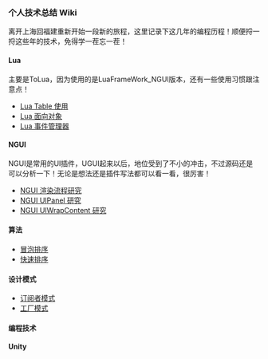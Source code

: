 ### 个人技术总结 Wiki
离开上海回福建重新开始一段新的旅程，这里记录下这几年的编程历程！顺便捋一捋这些年的技术，免得学一茬忘一茬！

#### Lua 
主要是ToLua，因为使用的是LuaFrameWork_NGUI版本，还有一些使用习惯跟注意点！
- [Lua Table 使用](https://github.com/chenyunxiong/Study-Notes/wiki/Table)
- [Lua 面向对象](https://github.com/chenyunxiong/Personal-Study-Wiki/wiki/Lua%E9%9D%A2%E5%90%91%E5%AF%B9%E8%B1%A1)
- [Lua 事件管理器](https://github.com/chenyunxiong/Personal-Study-Wiki/wiki/Lua%E4%BA%8B%E4%BB%B6%E7%AE%A1%E7%90%86%E5%99%A8)




#### NGUI 
NGUI是常用的UI插件，UGUI起来以后，地位受到了不小的冲击，不过源码还是可以分析一下！无论是想法还是插件写法都可以看一看，很厉害！
- [NGUI 渲染流程研究](https://github.com/chenyunxiong/Personal-Study-Wiki/wiki/NGUI-%E6%B8%B2%E6%9F%93%E6%B5%81%E7%A8%8B%E7%A0%94%E7%A9%B6)
- [NGUI UIPanel 研究](https://github.com/chenyunxiong/Personal-Study-Wiki/wiki/NGUI-UIPanel%E7%A0%94%E7%A9%B6) 
- [NGUI UIWrapContent 研究](https://github.com/chenyunxiong/Personal-Study-Wiki/wiki/NGUI-WrapContent%E7%A0%94%E7%A9%B6) 


#### 算法 

- [冒泡排序](https://github.com/chenyunxiong/Personal-Study-Wiki/wiki/%E5%86%92%E6%B3%A1%E6%8E%92%E5%BA%8F) 
- [快速排序](https://github.com/chenyunxiong/Personal-Study-Wiki/wiki/%E5%BF%AB%E9%80%9F%E6%8E%92%E5%BA%8F) 

#### 设计模式
- [订阅者模式](https://github.com/chenyunxiong/Personal-Study-Wiki/wiki/%E8%AE%A2%E9%98%85%E8%80%85%E6%A8%A1%E5%BC%8F) 
- [工厂模式](https://github.com/chenyunxiong/Personal-Study-Wiki/wiki/%E5%B7%A5%E5%8E%82%E6%A8%A1%E5%BC%8F) 


#### 编程技术

#### Unity

